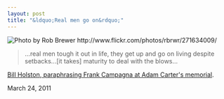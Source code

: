```yaml
---
layout: post
title: "&ldquo;Real men go on&rdquo;"
---
```


<img src="http://farm1.static.flickr.com/82/271634009_6a2d67a360.jpg" title="Photo by Rob Brewer http://www.flickr.com/photos/rbrwr/271634009/">

> ...real men tough it out in life, they get up and go on living despite setbacks...\[it takes\] maturity to deal with the blows...

[Bill Holston, paraphrasing Frank Campagna at Adam Carter's memorial](http://blogs.dallasobserver.com/dc9/2011/03/bill_holstons_take_on_last_nig.php).

<p class="date">March 24, 2011</p>
